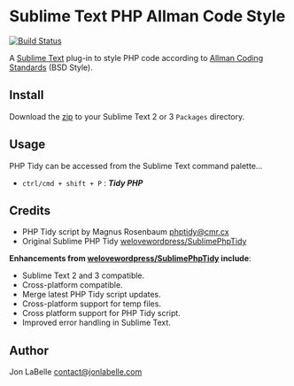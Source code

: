 # Sublime Text PHP Allman Code Style

[![Build Status](https://travis-ci.org/jonlabelle/SublimePhpTidy.svg?branch=master)](https://travis-ci.org/jonlabelle/SublimePhpTidy)

A [Sublime Text](http://www.sublimetext.com) plug-in to style PHP code 
according to [Allman Coding Standards](http://en.wikipedia.org/wiki/Indent_style#Allman_style) (BSD Style).

## Install

Download the [zip](https://github.com/jonlabelle/SublimePhpTidy/archive/master.zip)
to your Sublime Text 2 or 3 `Packages` directory.

## Usage

PHP Tidy can be accessed from the Sublime Text command palette...

- `ctrl/cmd + shift + P` : ***Tidy PHP***

## Credits

- PHP Tidy script by Magnus Rosenbaum <phptidy@cmr.cx>
- Original Sublime PHP Tidy [welovewordpress/SublimePhpTidy](https://github.com/welovewordpress/SublimePhpTidy)

**Enhancements from [welovewordpress/SublimePhpTidy](https://github.com/welovewordpress/SublimePhpTidy) include**:

- Sublime Text 2 and 3 compatible.
- Cross-platform compatible.
- Merge latest PHP Tidy script updates.
- Cross-platform support for temp files.
- Cross platform support for PHP Tidy script.
- Improved error handling in Sublime Text.

## Author

Jon LaBelle <contact@jonlabelle.com>
